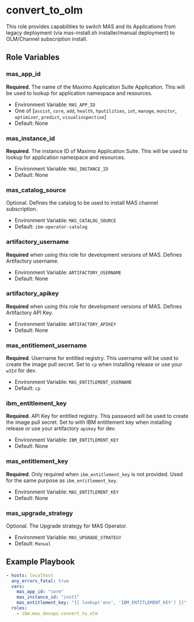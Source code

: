 convert_to_olm
=============
This role provides capabilities to switch MAS and its Applications from legacy deployment (via mas-install.sh installer/manual deployment) to OLM/Channel subscription install.

Role Variables
--------------

### mas_app_id
**Required**. The name of the Maximo Application Suite Application. This will be used to lookup for application namespace and resources.

- Environment Variable: `MAS_APP_ID`
- One of [`assist`, `core`, `add`, `health`, `hputilities`, `iot`, `manage`, `monitor`, `optimizer`, `predict`, `visualinspection`]
- Default: None

### mas_instance_id
**Required**. The instance ID of Maximo Application Suite. This will be used to lookup for application namespace and resources.

- Environment Variable: `MAS_INSTANCE_ID`
- Default: None

### mas_catalog_source 
Optional. Defines the catalog to be used to install MAS channel subscription.

- Environment Variable: `MAS_CATALOG_SOURCE`
- Default: `ibm-operator-catalog`

### artifactory_username
**Required** when using this role for development versions of MAS. Defines Artifactory username.

- Environment Variable: `ARTIFACTORY_USERNAME`
- Default: None

### artifactory_apikey
**Required** when using this role for development versions of MAS. Defines Artifactory API Key.

- Environment Variable: `ARTIFACTORY_APIKEY`
- Default: None

### mas_entitlement_username
**Required**. Username for entitled registry. This username will be used to create the image pull secret. Set to `cp` when installing release or use your `w3Id` for dev.

- Environment Variable: `MAS_ENTITLEMENT_USERNAME`
- Default: `cp`

### ibm_entitlement_key
**Required**. API Key for entitled registry. This password will be used to create the image pull secret. Set to with IBM entitlement key when installing release or use your artifactory `apikey` for dev.

- Environment Variable: `IBM_ENTITLEMENT_KEY`
- Default: None

### mas_entitlement_key
**Required**. Only required when `ibm_entitlement_key` is not provided. Used for the same purpose as `ibm_entitlement_key`.

- Environment Variable: `MAS_ENTITLEMENT_KEY`
- Default: None

### mas_upgrade_strategy
Optional. The Upgrade strategy for MAS Operator.

- Environment Variable: `MAS_UPGRADE_STRATEGY`
- Default: `Manual`

Example Playbook
----------------

```yaml
- hosts: localhost
  any_errors_fatal: true
  vars:
    mas_app_id: "core"
    mas_instance_id: "inst1"
    mas_entitlement_key: "{{ lookup('env', 'IBM_ENTITLEMENT_KEY') }}"
  roles:
    - ibm.mas_devops.convert_to_olm
```
